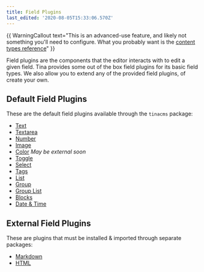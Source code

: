 ```yaml
---
title: Field Plugins
last_edited: '2020-08-05T15:33:06.570Z'
---
```


{{ WarningCallout text="This is an advanced-use feature, and likely not something you'll need to configure. What you probably want is the [content types reference](/docs/reference/types/)" }}

Field plugins are the components that the editor interacts with to edit a given field. Tina provides some out of the box field plugins for its basic field types. We also allow you to extend any of the provided field plugins, of create your own.

## Default Field Plugins

These are the default field plugins available through the `tinacms` package:

- [Text](/docs/reference/toolkit/fields/text)
- [Textarea](/docs/reference/toolkit/fields/textarea)
- [Number](/docs/reference/toolkit/fields/number)
- [Image](/docs/reference/toolkit/fields/image)
- [Color](/docs/reference/toolkit/fields/color) _May be external soon_
- [Toggle](/docs/reference/toolkit/fields/toggle)
- [Select](/docs/reference/toolkit/fields/select)
- [Tags](/docs/reference/toolkit/fields/tags)
- [List](/docs/reference/toolkit/fields/list)
- [Group](/docs/reference/toolkit/fields/group)
- [Group List](/docs/reference/toolkit/fields/group-list)
- [Blocks](/docs/reference/toolkit/fields/blocks)
- [Date & Time](/docs/reference/toolkit/fields/date)

## External Field Plugins

These are plugins that must be installed & imported through separate packages:

- [Markdown](/docs/reference/toolkit/fields/markdown)
- [HTML](/docs/reference/toolkit/fields/html)
